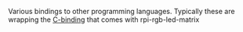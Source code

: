 Various bindings to other programming languages.
Typically these are wrapping the [C-binding](../lib/led-matrix-c.h) that
comes with rpi-rgb-led-matrix